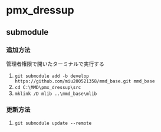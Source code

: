 # pmx_dressup

## submodule

### 追加方法

管理者権限で開いたターミナルで実行する

 1. `git submodule add -b develop https://github.com/miu200521358/mmd_base.git mmd_base`
 2. `cd C:\MMD\pmx_dressup\src`
 3. `mklink /D mlib ..\mmd_base\mlib`

### 更新方法

 1. `git submodule update --remote`